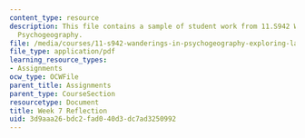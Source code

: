 ```yaml
---
content_type: resource
description: This file contains a sample of student work from 11.S942 Wanderings in
  Psychogeography.
file: /media/courses/11-s942-wanderings-in-psychogeography-exploring-landscapes-of-history-biography-memory-culture-nature-poetry-surreality-fantasy-and-madness-fall-2020/3d9aaa26bdc2fad040d3dc7ad3250992_MIT11_s942f20_shao7.pdf
file_type: application/pdf
learning_resource_types:
- Assignments
ocw_type: OCWFile
parent_title: Assignments
parent_type: CourseSection
resourcetype: Document
title: Week 7 Reflection
uid: 3d9aaa26-bdc2-fad0-40d3-dc7ad3250992
---
```

